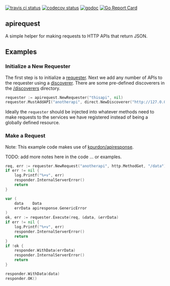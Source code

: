 [![travis ci status](https://travis-ci.com/kpurdon/apirequest.svg?branch=master)](https://travis-ci.com/kpurdon/apirequest)
[![codecov status](https://codecov.io/gh/kpurdon/apirequest/branch/master/graph/badge.svg)](https://codecov.io/gh/kpurdon/apirequest)
[![godoc](https://godoc.org/github.com/kpurdon/apirequest?status.svg)](http://godoc.org/github.com/kpurdon/apirequest)
[![Go Report Card](https://goreportcard.com/badge/github.com/kpurdon/apirequest)](https://goreportcard.com/report/github.com/kpurdon/apirequest)

apirequest
-----

A simple helper for making requests to HTTP APIs that return JSON.

## Examples

### Initialize a New Requester

The first step is to initialize a [requester](https://godoc.org/github.com/kpurdon/apirequest#Requester). Next we add any number of APIs to the requester using a [discoverer](https://godoc.org/github.com/kpurdon/apirequest#Discoverer). There are some pre-defined discoverers in the [/discoverers](https://godoc.org/github.com/kpurdon/apirequest/discoverers) directory.

``` go
requester := apirequest.NewRequester("thisapi", nil)
requester.MustAddAPI("anotherapi", direct.NewDiscoverer("http://127.0.0.1:1234"))
```

Ideally the `requester` should be injected into whatever methods need to make requests to the services we have registered instead of being a globally defined resource.

### Make a Request

Note: This example code makes use of [kpurdon/apiresponse](https://github.com/kpurdon/apiresponse).

TODO: add more notes here in the code ... or examples.

``` go
req, err := requester.NewRequest("anotherapi", http.MethodGet, "/data")
if err != nil {
    log.Printf("%+v", err)
    responder.InternalServerError()
    return
}

var (
    data    Data
    errData apiresponse.GenericError
)
ok, err := requester.Execute(req, &data, &errData)
if err != nil {
    log.Printf("%+v", err)
    responder.InternalServerError()
    return
}
if !ok {
    responder.WithData(errData)
    responder.InternalServerError()
    return
}

responder.WithData(data)
responder.OK()
```
